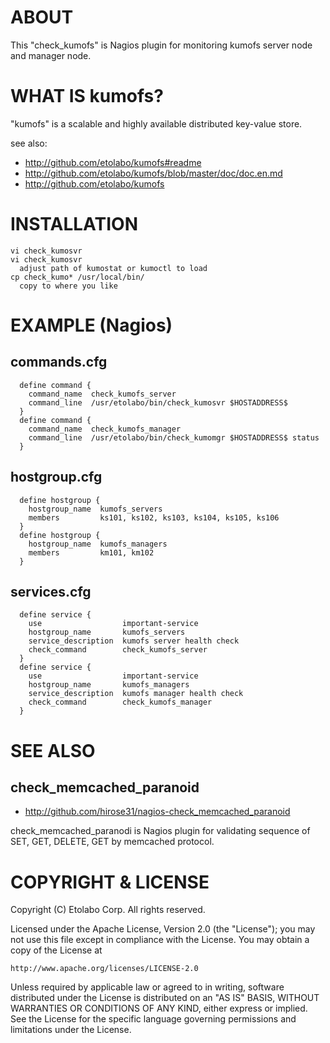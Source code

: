 ABOUT
================

This "check_kumofs" is Nagios plugin for monitoring kumofs server node and manager node.

WHAT IS kumofs?
================

"kumofs" is a scalable and highly available distributed key-value store.

see also:
* http://github.com/etolabo/kumofs#readme
* http://github.com/etolabo/kumofs/blob/master/doc/doc.en.md
* http://github.com/etolabo/kumofs

INSTALLATION
================

    vi check_kumosvr
    vi check_kumosvr
      adjust path of kumostat or kumoctl to load
    cp check_kumo* /usr/local/bin/
      copy to where you like

EXAMPLE (Nagios)
================

commands.cfg
---------------

      define command {
        command_name  check_kumofs_server
        command_line  /usr/etolabo/bin/check_kumosvr $HOSTADDRESS$
      }
      define command {
        command_name  check_kumofs_manager
        command_line  /usr/etolabo/bin/check_kumomgr $HOSTADDRESS$ status
      }

hostgroup.cfg
----------------

      define hostgroup {
        hostgroup_name  kumofs_servers
        members         ks101, ks102, ks103, ks104, ks105, ks106
      }
      define hostgroup {
        hostgroup_name  kumofs_managers
        members         km101, km102
      }

services.cfg
----------------

      define service {
        use                  important-service
        hostgroup_name       kumofs_servers
        service_description  kumofs server health check
        check_command        check_kumofs_server
      }
      define service {
        use                  important-service
        hostgroup_name       kumofs_managers
        service_description  kumofs manager health check
        check_command        check_kumofs_manager
      }

SEE ALSO
================

check_memcached_paranoid
----------------
* http://github.com/hirose31/nagios-check_memcached_paranoid

check_memcached_paranodi is Nagios plugin for validating sequence of SET, GET, DELETE, GET by memcached protocol.


COPYRIGHT & LICENSE
================

Copyright (C) Etolabo Corp. All rights reserved.

Licensed under the Apache License, Version 2.0 (the "License");
you may not use this file except in compliance with the License.
You may obtain a copy of the License at

    http://www.apache.org/licenses/LICENSE-2.0

Unless required by applicable law or agreed to in writing, software
distributed under the License is distributed on an "AS IS" BASIS,
WITHOUT WARRANTIES OR CONDITIONS OF ANY KIND, either express or implied.
See the License for the specific language governing permissions and
limitations under the License.
